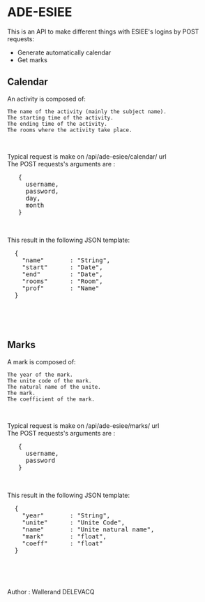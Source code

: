 <h1>ADE-ESIEE</h1>

<p>
  This is an API to make different things with ESIEE's logins by POST requests:<br>
  <ul>
    <li>Generate automatically calendar </li>
    <li>Get marks</li>
  </ul>
</p>

<h2>Calendar</h2>
<p>
An activity is composed of:<br>

    The name of the activity (mainly the subject name).
    The starting time of the activity.
    The ending time of the activity.
    The rooms where the activity take place.
</p>
<br>
<p>
  Typical request is make on /api/ade-esiee/calendar/ url
  <br>
  The POST requests's arguments are :
  <br>
  <pre>
   {
     username,
     password,
     day,
     month
   }
   </pre>
  <br>
  This result in the following JSON template:
  <pre>
  {
    "name"       : "String",
    "start"      : "Date",
    "end"        : "Date",
    "rooms"      : "Room",
    "prof"       : "Name"
  }
  </pre>
</p>
<br>
<br>
<h2>Marks</h2>
<p>
A mark is composed of:<br>

    The year of the mark.
    The unite code of the mark.
    The natural name of the unite.
    The mark.
    The coefficient of the mark.
</p>
<br>
<p>
  Typical request is make on /api/ade-esiee/marks/ url
  <br>
  The POST requests's arguments are :
  <br>
  <pre>
   {
     username,
     password
   }
   </pre>
  <br>
  This result in the following JSON template:
  <pre>
  {
    "year"       : "String",
    "unite"      : "Unite Code",
    "name"       : "Unite natural name",
    "mark"       : "float",
    "coeff"      : "float"
  }
  </pre>
</p>
<br>
<br>
<p>
  Author : Wallerand DELEVACQ
</p>
